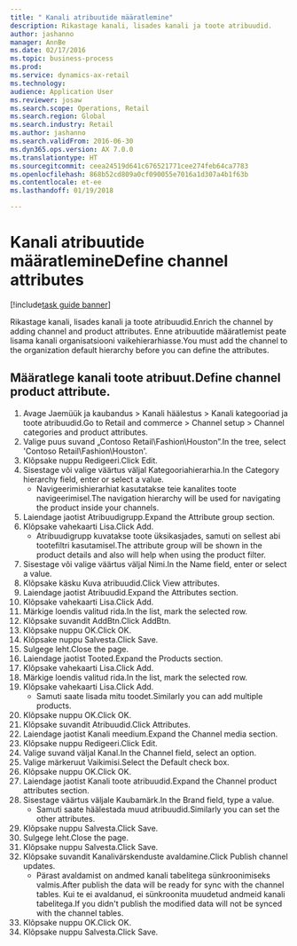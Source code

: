 ```yaml
--- 
title: " Kanali atribuutide määratlemine"
description: Rikastage kanali, lisades kanali ja toote atribuudid.
author: jashanno
manager: AnnBe
ms.date: 02/17/2016
ms.topic: business-process
ms.prod: 
ms.service: dynamics-ax-retail
ms.technology: 
audience: Application User
ms.reviewer: josaw
ms.search.scope: Operations, Retail
ms.search.region: Global
ms.search.industry: Retail
ms.author: jashanno
ms.search.validFrom: 2016-06-30
ms.dyn365.ops.version: AX 7.0.0
ms.translationtype: HT
ms.sourcegitcommit: ceea24519d641c676521771cee274feb64ca7783
ms.openlocfilehash: 868b52cd809a0cf090055e7016a1d307a4b1f63b
ms.contentlocale: et-ee
ms.lasthandoff: 01/19/2018

---
```

# <a name="define-channel-attributes"></a><span data-ttu-id="cc355-103"> Kanali atribuutide määratlemine</span><span class="sxs-lookup"><span data-stu-id="cc355-103">Define channel attributes</span></span>

[!include[task guide banner](../includes/task-guide-banner.md)]

<span data-ttu-id="cc355-104">Rikastage kanali, lisades kanali ja toote atribuudid.</span><span class="sxs-lookup"><span data-stu-id="cc355-104">Enrich the channel by adding channel and product attributes.</span></span> <span data-ttu-id="cc355-105">Enne atribuutide määratlemist peate lisama kanali organisatsiooni vaikehierarhiasse.</span><span class="sxs-lookup"><span data-stu-id="cc355-105">You must add the channel to the organization default hierarchy before you can define the attributes.</span></span>


## <a name="define-channel-product-attribute"></a><span data-ttu-id="cc355-106">Määratlege kanali toote atribuut.</span><span class="sxs-lookup"><span data-stu-id="cc355-106">Define channel product attribute.</span></span>
1. <span data-ttu-id="cc355-107">Avage Jaemüük ja kaubandus > Kanali häälestus > Kanali kategooriad ja toote atribuudid.</span><span class="sxs-lookup"><span data-stu-id="cc355-107">Go to Retail and commerce > Channel setup > Channel categories and product attributes.</span></span>
2. <span data-ttu-id="cc355-108">Valige puus suvand „Contoso Retail\Fashion\Houston”.</span><span class="sxs-lookup"><span data-stu-id="cc355-108">In the tree, select 'Contoso Retail\Fashion\Houston'.</span></span>
3. <span data-ttu-id="cc355-109">Klõpsake nuppu Redigeeri.</span><span class="sxs-lookup"><span data-stu-id="cc355-109">Click Edit.</span></span>
4. <span data-ttu-id="cc355-110">Sisestage või valige väärtus väljal Kategooriahierarhia.</span><span class="sxs-lookup"><span data-stu-id="cc355-110">In the Category hierarchy field, enter or select a value.</span></span>
    * <span data-ttu-id="cc355-111">Navigeerimishierarhiat kasutatakse teie kanalites toote navigeerimisel.</span><span class="sxs-lookup"><span data-stu-id="cc355-111">The navigation hierarchy will be used for navigating the product inside your channels.</span></span>  
5. <span data-ttu-id="cc355-112">Laiendage jaotist Atribuudigrupp.</span><span class="sxs-lookup"><span data-stu-id="cc355-112">Expand the Attribute group section.</span></span>
6. <span data-ttu-id="cc355-113">Klõpsake vahekaarti Lisa.</span><span class="sxs-lookup"><span data-stu-id="cc355-113">Click Add.</span></span>
    * <span data-ttu-id="cc355-114">Atribuudigrupp kuvatakse toote üksikasjades, samuti on sellest abi tootefiltri kasutamisel.</span><span class="sxs-lookup"><span data-stu-id="cc355-114">The attribute group will be shown in the product details and also will help when using the product filter.</span></span>  
7. <span data-ttu-id="cc355-115">Sisestage või valige väärtus väljal Nimi.</span><span class="sxs-lookup"><span data-stu-id="cc355-115">In the Name field, enter or select a value.</span></span>
8. <span data-ttu-id="cc355-116">Klõpsake käsku Kuva atribuudid.</span><span class="sxs-lookup"><span data-stu-id="cc355-116">Click View attributes.</span></span>
9. <span data-ttu-id="cc355-117">Laiendage jaotist Atribuudid.</span><span class="sxs-lookup"><span data-stu-id="cc355-117">Expand the Attributes section.</span></span>
10. <span data-ttu-id="cc355-118">Klõpsake vahekaarti Lisa.</span><span class="sxs-lookup"><span data-stu-id="cc355-118">Click Add.</span></span>
11. <span data-ttu-id="cc355-119">Märkige loendis valitud rida.</span><span class="sxs-lookup"><span data-stu-id="cc355-119">In the list, mark the selected row.</span></span>
12. <span data-ttu-id="cc355-120">Klõpsake suvandit AddBtn.</span><span class="sxs-lookup"><span data-stu-id="cc355-120">Click AddBtn.</span></span>
13. <span data-ttu-id="cc355-121">Klõpsake nuppu OK.</span><span class="sxs-lookup"><span data-stu-id="cc355-121">Click OK.</span></span>
14. <span data-ttu-id="cc355-122">Klõpsake nuppu Salvesta.</span><span class="sxs-lookup"><span data-stu-id="cc355-122">Click Save.</span></span>
15. <span data-ttu-id="cc355-123">Sulgege leht.</span><span class="sxs-lookup"><span data-stu-id="cc355-123">Close the page.</span></span>
16. <span data-ttu-id="cc355-124">Laiendage jaotist Tooted.</span><span class="sxs-lookup"><span data-stu-id="cc355-124">Expand the Products section.</span></span>
17. <span data-ttu-id="cc355-125">Klõpsake vahekaarti Lisa.</span><span class="sxs-lookup"><span data-stu-id="cc355-125">Click Add.</span></span>
18. <span data-ttu-id="cc355-126">Märkige loendis valitud rida.</span><span class="sxs-lookup"><span data-stu-id="cc355-126">In the list, mark the selected row.</span></span>
19. <span data-ttu-id="cc355-127">Klõpsake vahekaarti Lisa.</span><span class="sxs-lookup"><span data-stu-id="cc355-127">Click Add.</span></span>
    * <span data-ttu-id="cc355-128">Samuti saate lisada mitu toodet.</span><span class="sxs-lookup"><span data-stu-id="cc355-128">Similarly you can add multiple products.</span></span>  
20. <span data-ttu-id="cc355-129">Klõpsake nuppu OK.</span><span class="sxs-lookup"><span data-stu-id="cc355-129">Click OK.</span></span>
21. <span data-ttu-id="cc355-130">Klõpsake suvandit Atribuudid.</span><span class="sxs-lookup"><span data-stu-id="cc355-130">Click Attributes.</span></span>
22. <span data-ttu-id="cc355-131">Laiendage jaotist Kanali meedium.</span><span class="sxs-lookup"><span data-stu-id="cc355-131">Expand the Channel media section.</span></span>
23. <span data-ttu-id="cc355-132">Klõpsake nuppu Redigeeri.</span><span class="sxs-lookup"><span data-stu-id="cc355-132">Click Edit.</span></span>
24. <span data-ttu-id="cc355-133">Valige suvand väljal Kanal.</span><span class="sxs-lookup"><span data-stu-id="cc355-133">In the Channel field, select an option.</span></span>
25. <span data-ttu-id="cc355-134">Valige märkeruut Vaikimisi.</span><span class="sxs-lookup"><span data-stu-id="cc355-134">Select the Default check box.</span></span>
26. <span data-ttu-id="cc355-135">Klõpsake nuppu OK.</span><span class="sxs-lookup"><span data-stu-id="cc355-135">Click OK.</span></span>
27. <span data-ttu-id="cc355-136">Laiendage jaotist Kanali toote atribuudid.</span><span class="sxs-lookup"><span data-stu-id="cc355-136">Expand the Channel product attributes section.</span></span>
28. <span data-ttu-id="cc355-137">Sisestage väärtus väljale Kaubamärk.</span><span class="sxs-lookup"><span data-stu-id="cc355-137">In the Brand field, type a value.</span></span>
    * <span data-ttu-id="cc355-138">Samuti saate häälestada muud atribuudid.</span><span class="sxs-lookup"><span data-stu-id="cc355-138">Similarly you can set the other attributes.</span></span>  
29. <span data-ttu-id="cc355-139">Klõpsake nuppu Salvesta.</span><span class="sxs-lookup"><span data-stu-id="cc355-139">Click Save.</span></span>
30. <span data-ttu-id="cc355-140">Sulgege leht.</span><span class="sxs-lookup"><span data-stu-id="cc355-140">Close the page.</span></span>
31. <span data-ttu-id="cc355-141">Klõpsake nuppu Salvesta.</span><span class="sxs-lookup"><span data-stu-id="cc355-141">Click Save.</span></span>
32. <span data-ttu-id="cc355-142">Klõpsake suvandit Kanalivärskenduste avaldamine.</span><span class="sxs-lookup"><span data-stu-id="cc355-142">Click Publish channel updates.</span></span>
    * <span data-ttu-id="cc355-143">Pärast avaldamist on andmed kanali tabelitega sünkroonimiseks valmis.</span><span class="sxs-lookup"><span data-stu-id="cc355-143">After publish the data will be ready for sync with the channel tables.</span></span> <span data-ttu-id="cc355-144">Kui te ei avaldanud, ei sünkroonita muudetud andmeid kanali tabelitega.</span><span class="sxs-lookup"><span data-stu-id="cc355-144">If you didn't publish the modified data will not be synced with the channel tables.</span></span>  
33. <span data-ttu-id="cc355-145">Klõpsake nuppu OK.</span><span class="sxs-lookup"><span data-stu-id="cc355-145">Click OK.</span></span>
34. <span data-ttu-id="cc355-146">Klõpsake nuppu Salvesta.</span><span class="sxs-lookup"><span data-stu-id="cc355-146">Click Save.</span></span>


